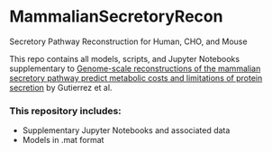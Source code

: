 # MammalianSecretoryRecon
Secretory Pathway Reconstruction for Human, CHO, and Mouse 

This repo contains all models, scripts, and Jupyter Notebooks supplementary to [Genome-scale reconstructions of the mammalian secretory pathway predict metabolic costs and limitations of protein secretion](https://www.biorxiv.org/content/early/2018/06/20/351387) by Gutierrez et al.

### This repository includes:

* Supplementary Jupyter Notebooks and associated data
* Models in .mat format
